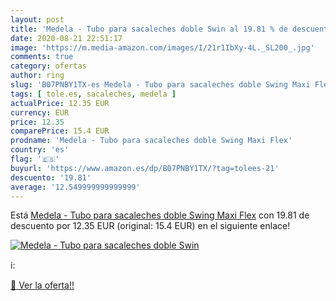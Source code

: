 ```yaml
---
layout: post
title: 'Medela - Tubo para sacaleches doble Swin al 19.81 % de descuento'
date: 2020-08-21 22:51:17
image: 'https://m.media-amazon.com/images/I/21r1IbXy-4L._SL200_.jpg'
comments: true
category: ofertas
author: ring
slug: 'B07PNBY1TX-es Medela - Tubo para sacaleches doble Swing Maxi Flex'
tags: [ tole.es, sacaleches, medela ]
actualPrice: 12.35 EUR
currency: EUR
price: 12.35
comparePrice: 15.4 EUR
prodname: 'Medela - Tubo para sacaleches doble Swing Maxi Flex'
country: 'es'
flag: '🇪🇸'
buyurl: 'https://www.amazon.es/dp/B07PNBY1TX/?tag=tolees-21'
descuento: '19.81'
average: '12.549999999999999'
---
```


Está [Medela - Tubo para sacaleches doble Swing Maxi Flex](https://www.amazon.es/dp/B07PNBY1TX/?tag=tolees-21) con 19.81 de descuento por 12.35 EUR (original: 15.4 EUR) en el siguiente enlace!

[![Medela - Tubo para sacaleches doble Swin](https://m.media-amazon.com/images/I/21r1IbXy-4L._SL200_.jpg)](https://www.amazon.es/dp/B07PNBY1TX/?tag=tolees-21)

ℹ️:


[🛒 Ver la oferta!!](https://www.amazon.es/dp/B07PNBY1TX/?tag=tolees-21)
